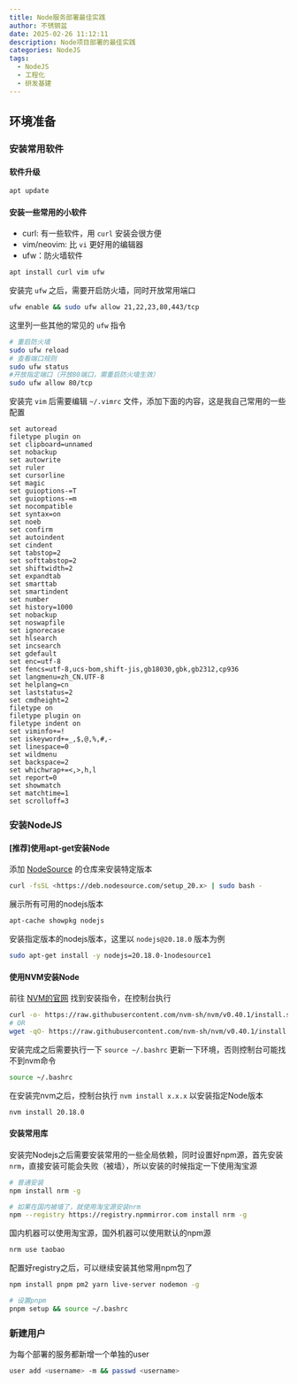 ```yaml
---
title: Node服务部署最佳实践
author: 不锈钢盆
date: 2025-02-26 11:12:11
description: Node项目部署的最佳实践
categories: NodeJS
tags:
  - NodeJS
  - 工程化
  - 研发基建
---
```


## 环境准备

### 安装常用软件

#### 软件升级

```bash
apt update
```

#### 安装一些常用的小软件

* curl: 有一些软件，用 `curl` 安装会很方便
* vim/neovim: 比 `vi` 更好用的编辑器
* ufw：防火墙软件

```bash
apt install curl vim ufw
```

安装完 `ufw` 之后，需要开启防火墙，同时开放常用端口

```bash
ufw enable && sudo ufw allow 21,22,23,80,443/tcp
```

这里列一些其他的常见的 `ufw` 指令

```bash
# 重启防火墙
sudo ufw reload
# 查看端口规则
sudo ufw status
#开放指定端口（开放80端口，需重启防火墙生效）
sudo ufw allow 80/tcp
```

安装完 `vim` 后需要编辑 `~/.vimrc` 文件，添加下面的内容，这是我自己常用的一些配置

```vimrc
set autoread
filetype plugin on
set clipboard=unnamed
set nobackup
set autowrite
set ruler
set cursorline
set magic
set guioptions-=T
set guioptions-=m
set nocompatible
set syntax=on
set noeb
set confirm
set autoindent
set cindent
set tabstop=2
set softtabstop=2
set shiftwidth=2
set expandtab
set smarttab
set smartindent
set number
set history=1000
set nobackup
set noswapfile
set ignorecase
set hlsearch
set incsearch
set gdefault
set enc=utf-8
set fencs=utf-8,ucs-bom,shift-jis,gb18030,gbk,gb2312,cp936
set langmenu=zh_CN.UTF-8
set helplang=cn
set laststatus=2
set cmdheight=2
filetype on
filetype plugin on
filetype indent on
set viminfo+=!
set iskeyword+=_,$,@,%,#,-
set linespace=0
set wildmenu
set backspace=2
set whichwrap+=<,>,h,l
set report=0
set showmatch
set matchtime=1
set scrolloff=3
```

### 安装NodeJS

#### [推荐]使用apt-get安装Node

添加 [NodeSource](https://deb.nodesource.com/) 的仓库来安装特定版本

```bash
curl -fsSL <https://deb.nodesource.com/setup_20.x> | sudo bash -
```

展示所有可用的nodejs版本

```bash
apt-cache showpkg nodejs
```

安装指定版本的nodejs版本，这里以 `nodejs@20.18.0` 版本为例

```bash
sudo apt-get install -y nodejs=20.18.0-1nodesource1
```

#### 使用NVM安装Node

前往 [NVM的官网](https://github.com/nvm-sh/nvm) 找到安装指令，在控制台执行

```bash
curl -o- https://raw.githubusercontent.com/nvm-sh/nvm/v0.40.1/install.sh | bash
# OR
wget -qO- https://raw.githubusercontent.com/nvm-sh/nvm/v0.40.1/install.sh | bash
```

安装完成之后需要执行一下 `source ~/.bashrc` 更新一下环境，否则控制台可能找不到nvm命令

```bash
source ~/.bashrc
```

在安装完nvm之后，控制台执行 `nvm install x.x.x` 以安装指定Node版本

```bash
nvm install 20.18.0
```

#### 安装常用库

安装完Nodejs之后需要安装常用的一些全局依赖，同时设置好npm源，首先安装 `nrm`，直接安装可能会失败（被墙），所以安装的时候指定一下使用淘宝源

```bash
# 普通安装
npm install nrm -g

# 如果在国内被墙了，就使用淘宝源安装nrm
npm --registry https://registry.npmmirror.com install nrm -g
```

国内机器可以使用淘宝源，国外机器可以使用默认的npm源

```bash
nrm use taobao
```

配置好registry之后，可以继续安装其他常用npm包了

```bash
npm install pnpm pm2 yarn live-server nodemon -g

# 设置pnpm
pnpm setup && source ~/.bashrc
```

### 新建用户

为每个部署的服务都新增一个单独的user

```bash
user add <username> -m && passwd <username>
```
